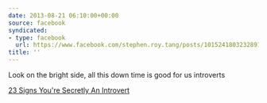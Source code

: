 ```yaml
---
date: 2013-08-21 06:10:00+00:00
source: facebook
syndicated:
- type: facebook
  url: https://www.facebook.com/stephen.roy.tang/posts/10152418032328912
title: ''
---
```


Look on the bright side, all this down time is good for us introverts

[23 Signs You're Secretly An Introvert](http://www.huffingtonpost.com/2013/08/20/introverts-signs-am-i-introverted_n_3721431.html?src=sp&comm_ref=false)